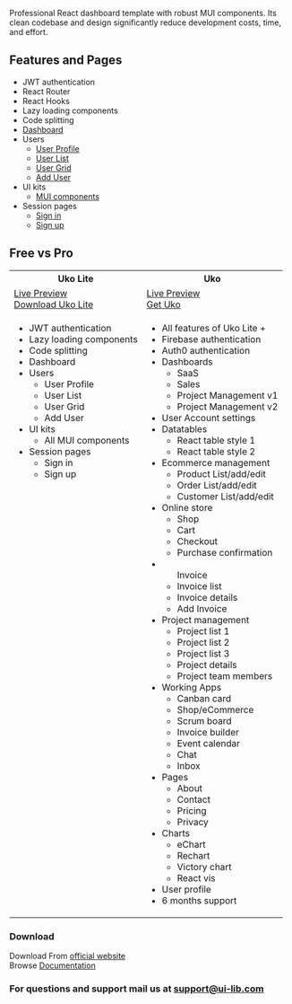<p>Professional React dashboard template with robust MUI components.
Its clean codebase and  design significantly reduce development costs, time, and effort.</p>

<h2>Features and Pages</h2>
<ul>
  <li>JWT authentication</li>
  <li>React Router</li>
  <li>React Hooks</li>
  <li>Lazy loading components</li>
  <li>Code splitting</li>
  <li><a href="https://uko-react-free.netlify.app/dashboard">Dashboard</a></li>
  <li>Users
    <ul>
      <li><a href="https://uko-react-free.netlify.app/dashboard/user-profile">User Profile</a></li>
      <li><a href="https://uko-react-free.netlify.app/dashboard/user-list">User List</a></li>
      <li><a href="https://uko-react-free.netlify.app/dashboard/user-grid">User Grid</a></li>
      <li><a href="https://uko-react-free.netlify.app/dashboard/add-user">Add User</a></li>
    </ul>
  </li>
  <li>UI kits
    <ul>
      <li><a href="https://mui.com/components/">MUI components</a></li>
    </ul>
  </li>
  <li>Session pages
    <ul>
      <li><a href="https://uko-react-free.netlify.app/login">Sign in</a></li>
      <li><a href="https://uko-react-free.netlify.app/register">Sign up</a></li>
    </ul>
  </li>
</ul>


<h2>Free vs Pro</h2>
<table>
<tr>
<th>Uko Lite</th>
<th>Uko</th>
</tr>
<tr>
<td>
<a href="https://uko-react-free.netlify.app/">Live Preview</a> <br>
<a href="https://ui-lib.com/downloads/uko-lite-react-dashboard/">Download Uko Lite</a>
</td>
<td>
<a href="https://uko-react.vercel.app/dashboard/sales">Live Preview</a> <br>
<a href="https://mui.com/store/items/uko-client-admin-dashboard/">Get Uko</a>
</td>
</tr>
<tr>
<td valign="top">
<ul>
  <li>JWT authentication</li>
  <li>Lazy loading components</li>
  <li>Code splitting</li>
  <li>Dashboard</li>
  <li>Users
    <ul>
      <li>User Profile</li>
      <li>User List</li>
      <li>User Grid</li>
      <li>Add User</li>
    </ul>
  </li>
  <li>UI kits
    <ul>
      <li>All MUI components</li>
    </ul>
  </li>
  <li>Session pages
    <ul>
      <li>Sign in</li>
      <li>Sign up</li>
    </ul>
  </li>
  </ul>
</td>
<td valign="top">
<ul>
  <li>All features of Uko Lite +</li>
  <li>Firebase authentication</li>
  <li>Auth0 authentication</li>
  <li>Dashboards
    <ul>
      <li>SaaS</li>
      <li>Sales</li>
      <li>Project Management v1</li>
      <li>Project Management v2</li>
    </ul>
  </li>
  <li>User Account settings</li>
  <li> Datatables
    <ul>
      <li>React table style 1</li>
      <li>React table style 2</li>
    </ul>
  </li>
  <li>Ecommerce management
    <ul>
      <li>Product List/add/edit</li>
      <li>Order List/add/edit</li>
      <li>Customer List/add/edit</li>
    </ul>
  </li>
  <li>Online store
    <ul>
      <li>Shop</li>
      <li>Cart</li>
      <li>Checkout</li>
      <li>Purchase confirmation</li>
    </ul>
  </li>
  <li>
  <ul> Invoice
    <li>Invoice list</li>
    <li>Invoice details</li>
    <li>Add Invoice</li>
  </ul>
  </li>
  <li>Project management
    <ul>
      <li>Project list 1</li>
      <li>Project list 2</li>
      <li>Project list 3</li>
      <li>Project details</li>
      <li>Project team members</li>
    </ul>
  </li>
  
  <li>Working Apps
    <ul>
      <li>Canban card</li>
      <li>Shop/eCommerce</li>
      <li>Scrum board</li>
      <li>Invoice builder</li>
      <li>Event calendar</li>
      <li>Chat</li>
      <li>Inbox</li>
    </ul>
  </li>
  <li>Pages
    <ul>
      <li>About</li>
      <li>Contact</li>
      <li>Pricing</li>
      <li>Privacy</li>
    </ul>
  </li>
  <li>Charts
    <ul>
      <li>eChart</li>
      <li>Rechart</li>
      <li>Victory chart</li>
      <li>React vis</li>
    </ul>
  </li>
  <li>User profile</li>
  <li>6 months support</li>

</ul>
</td>
</tr>
</table>


<h3>Download</h3>
Download From <a href="https://ui-lib.com/downloads/uko-lite-react-client-admin-dashboard/">official website</a>
<br/>
Browse <a href="https://uko-react-doc.vercel.app/">Documentation</a>

<h3>For questions and support mail us at <a href="mailto:support@ui-lib.com">support@ui-lib.com</a></h3>
